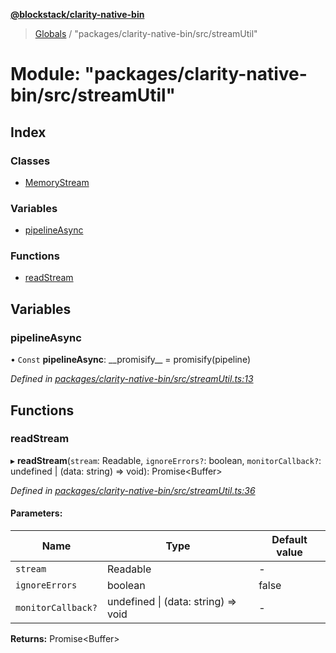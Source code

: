 **[@blockstack/clarity-native-bin](../README.md)**

> [Globals](../globals.md) / "packages/clarity-native-bin/src/streamUtil"

# Module: "packages/clarity-native-bin/src/streamUtil"

## Index

### Classes

- [MemoryStream](../classes/_packages_clarity_native_bin_src_streamutil_.memorystream.md)

### Variables

- [pipelineAsync](_packages_clarity_native_bin_src_streamutil_.md#pipelineasync)

### Functions

- [readStream](_packages_clarity_native_bin_src_streamutil_.md#readstream)

## Variables

### pipelineAsync

• `Const` **pipelineAsync**: \_\_promisify\_\_ = promisify(pipeline)

_Defined in [packages/clarity-native-bin/src/streamUtil.ts:13](https://github.com/blockstack/clarity-js-sdk/blob/316fb4e/packages/clarity-native-bin/src/streamUtil.ts#L13)_

## Functions

### readStream

▸ **readStream**(`stream`: Readable, `ignoreErrors?`: boolean, `monitorCallback?`: undefined \| (data: string) => void): Promise\<Buffer>

_Defined in [packages/clarity-native-bin/src/streamUtil.ts:36](https://github.com/blockstack/clarity-js-sdk/blob/316fb4e/packages/clarity-native-bin/src/streamUtil.ts#L36)_

#### Parameters:

| Name               | Type                                | Default value |
| ------------------ | ----------------------------------- | ------------- |
| `stream`           | Readable                            | -             |
| `ignoreErrors`     | boolean                             | false         |
| `monitorCallback?` | undefined \| (data: string) => void | -             |

**Returns:** Promise\<Buffer>
